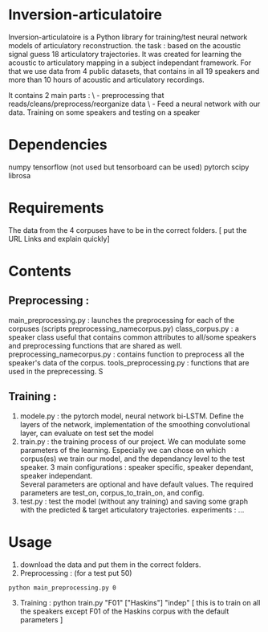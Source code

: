 # Inversion-articulatoire

Inversion-articulatoire is a Python library for training/test neural network models of articulatory reconstruction.
the task : based on the acoustic signal guess 18 articulatory trajectories. 
It was created for learning the acoustic to articulatory mapping in a subject independant framework.
For that we use data from 4 public datasets, that contains in all 19 speakers and more than 10 hours of acoustic and articulatory recordings.

It contains 2 main parts :  \\
	- preprocessing that reads/cleans/preprocess/reorganize data \\
	- Feed a neural network with our data. Training  on some speakers and testing on a speaker


# Dependencies
numpy
tensorflow (not used but tensorboard can be used)
pytorch
scipy
librosa

# Requirements
The data from the 4 corpuses have to be in the correct folders.
[ put the URL Links and explain quickly]

# Contents

## Preprocessing : 
main_preprocessing.py : launches the preprocessing for each of the corpuses (scripts preprocessing_namecorpus.py)
class_corpus.py : a speaker class useful that contains common attributes to all/some speakers and preprocessing functions that are shared as well.
preprocessing_namecorpus.py : contains function to preprocess all the speaker's data of the corpus.
tools_preprocessing.py : functions that are used in the preprecessing. S

## Training :
1) modele.py : the pytorch model, neural network bi-LSTM. Define the layers of the network, implementation of the smoothing convolutional layer, can evaluate on test set the model
2) train.py : the training process of our project. We can modulate some parameters of the learning. Especially we can chose on which corpus(es) we train our model, and the dependancy level to the test speaker.
3 main configurations : speaker specific, speaker dependant, speaker independant.  
Several parameters are optional and have default values. The required parameters are test_on, corpus_to_train_on, and config.
3) test.py : test the model (without any training) and saving some graph with the predicted & target articulatory trajectories.
experiments : ...

# Usage
1) download the data and put them in the correct folders.
2) Preprocessing : (for a test put 50)
```console
python main_preprocessing.py 0 
```
3) Training : python train.py "F01" ["Haskins"] "indep"    [ this is to train on all the speakers except F01 of the Haskins corpus with the default parameters ]


